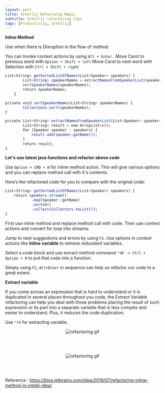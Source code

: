 ```yaml
---
layout: post
title: Intellij Refactorig Magic
subtitle: Intellij refactoring tips
tags: [Productivity, Intellij]
---
```


**Inline Method**

Use when there is Disruption in the flow of method.

You can Invoke context actions by using `Alt + Enter.`
Move Carot to previous word with `Option + Shift + left`
Move Carot to next word with Selection with `Ctrl + Shift + right`

```r
List<String> getSortedListOfNames(List<Speaker> speakers) {
        List<String> speakerNames = extractNamesFromSpeakerList(speakers);
        sortSpeakerNames(speakerNames);
        return speakerNames;
    }

private void sortSpeakerNames(List<String> speakerNames) {
        Collections.sort(speakerNames);
}

private List<String> extractNamesFromSpeakerList(List<Speaker> speakers) {
        List<String> result = new ArrayList<>();
        for (Speaker speaker : speakers) {
            result.add(speaker.getName());
        }
        return result;
}
```

**Let's use latest java functions and refactor above code**

Use `Option + CMD + N` for inline method action. This will give various options and you can replace method call with it's contents.

Here’s the refactored code for you to compare with the original code:

```r
List<String> getSortedListOfNames(List<Speaker> speakers) {
    return speakers.stream()
            .map(Speaker::getName)
            .sorted()
            .collect(Collectors.toList());
}
```

First use inline method and replace method call with code. Then use context actions and convert for loop into streams.

Jump to next suggestions and errors by using `F2`. Use options in context actions like **Inline variable** to remove redundent variables.

Select a code block and use extract method command `⌃⌥M -> Ctrl + Option + M` to put that code into a function.

Simply using `F2`, `Alt+Enter` in sequence can help us refactor our code to a great extent.

**Extract variable**

If you come across an expression that is hard to understand or it is duplicated in several places throughout you code, the Extract Variable refactoring can help you deal with those problems placing the result of such expression or its part into a separate variable that is less complex and easier to understand. Plus, it reduces the code duplication.

Use `⌃⌥V` for extracting variable.

<div style="text-align:center;">
    <img src="http://techdesserts.com/assets/img/inline-method-refactoring-2.gif" alt="refactoring gif">
</div>

<br/><br/>

<div style="text-align:center;">
    <img src="http://techdesserts.com/assets/img/inline-method-refactoring-3.gif" alt="refactoring gif">
</div>

<br/><br/>

Reference : https://blog.jetbrains.com/idea/2019/07/refactoring-inline-method-in-intellij-idea/

<br/>
